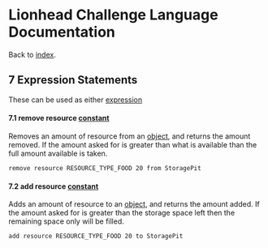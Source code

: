 # Lionhead Challenge Language Documentation

Back to [index](README.md).

## <a name="7"></a> 7 Expression Statements

These can be used as either [expression](expressions.md#12)

#### <a name="7.1"></a> 7.1 remove resource [constant](constants.md#10)

Removes an amount of resource from an [object](objects.md#8), and returns the
amount removed. If the amount asked for is greater than what is available than
the full amount available is taken.

`remove resource RESOURCE_TYPE_FOOD 20 from StoragePit`

#### <a name="7.2"></a> 7.2 add resource [constant](constants.md#10)

Adds an amount of resource to an [object](objects.md#8), and returns the amount
added. If the amount asked for is greater than the storage space left then the
remaining space only will be filled.

`add resource RESOURCE_TYPE_FOOD 20 to StoragePit`
